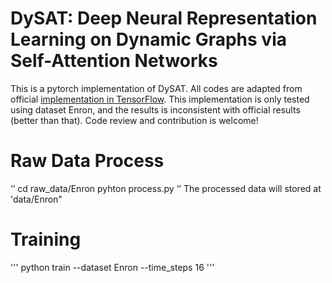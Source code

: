 # DySAT: Deep Neural Representation Learning on Dynamic Graphs via Self-Attention Networks
This is a pytorch implementation of DySAT. All codes are adapted from official [implementation in TensorFlow](https://github.com/aravindsankar28/DySAT). This implementation is only tested using dataset Enron, and the results is inconsistent with official results (better than that). Code review and contribution is welcome!

# Raw Data Process
‘’
cd raw_data/Enron
pyhton process.py
‘’
The processed data will stored at 'data/Enron"

# Training
'''
python train --dataset Enron --time_steps 16
'''


